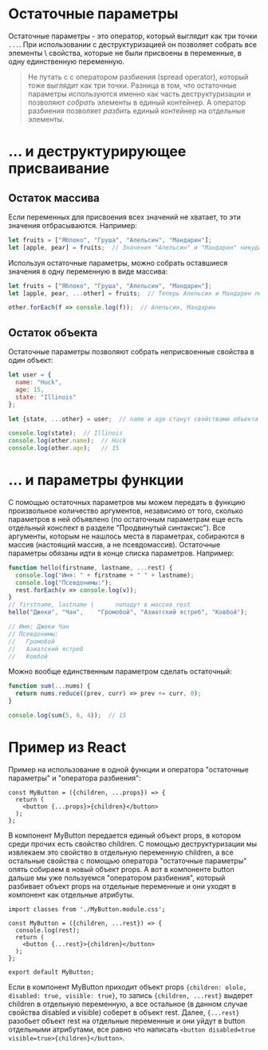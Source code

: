 # Остаточные параметры

Остаточные параметры - это оператор, который выглядит как три точки `...`. При использовании с деструктуризацией он позволяет собрать все элементы \ свойства, которые не были присвоены в переменные, в одну единственную переменную.

> Не путать с с оператором разбиения (spread operator), который тоже выглядит как три точки. Разница в том, что остаточные параметры используются именно как часть деструктуризации и позволяют *собрать* элементы в единый контейнер. А оператор разбиения позволяет *разбить* единый контейнер на отдельные элементы.

# ... и деструктурирующее присваивание

## Остаток массива

Если переменных для присвоения всех значений не хватает, то эти значения отбрасываются. Например:

```javascript
let fruits = ["Яблоко", "Груша", "Апельсин", "Мандарин"];
let [apple, pear] = fruits;  // Значения "Апельсин" и "Мандарин" никуда не присвоены
```

Используя остаточные параметры, можно собрать оставшиеся значения в одну переменную в виде массива:

```javascript
let fruits = ["Яблоко", "Груша", "Апельсин", "Мандарин"];
let [apple, pear, ...other] = fruits;  // Теперь Апельсин и Мандарин лежат в массиве other

other.forEach(f => console.log(f));  // Апельсин, Мандарин
```

## Остаток объекта

Остаточные параметры позволяют собрать неприсвоенные свойства в один объект:

```javascript
let user = {
  name: "Huck",
  age: 15,
  state: "Illinois"
};

let {state, ...other} = user;  // name и age станут свойствами объекта other

console.log(state);  // Illinois
console.log(other.name);  // Huck
console.log(other.age);   // 15
```

# ... и параметры функции

С помощью остаточных параметров мы можем передать в функцию произвольное количество аргументов, независимо от того, сколько параметров в ней объявлено (по остаточным параметрам еще есть отдельный конспект в разделе "Продвинутый синтаксис"). Все аргументы, которым не нашлось места в параметрах, собираются в массив (настоящий массив, а не псевдомассив). Остаточные параметры обязаны идти в конце списка параметров. Например:

```javascript
function hello(firstname, lastname, ...rest) {
  console.log("Имя: " + firstname + " " + lastname);
  console.log("Псевдонимы:");
  rest.forEach(v => console.log(v));
}
// firstname, lastname |      попадут в массив rest
hello("Джеки", "Чан",    "Громобой", "Азиатский ястреб", "Ковбой");

// Имя: Джеки Чан
// Псевдонимы:
//   Громобой
//   Азиатский ястреб
//   Ковбой
```

Можно вообще единственным параметром сделать остаточный:

```javascript
function sum(...nums) {
  return nums.reduce((prev, curr) => prev += curr, 0);
}

console.log(sum(5, 6, 4));  // 15
```

# Пример из React

Пример на использование в одной функции и оператора "остаточные параметры" и "оператора разбиения":

```react
const MyButton = ({children, ...props}) => {
  return (
    <button {...props}>{children}</button>
  );
};
```

В компонент MyButton передается единый объект props, в котором среди прочих есть свойство children. С помощью деструктуризации мы извлекаем это свойство в отдельную переменную children, а все остальные свойства с помощью оператора "остаточные параметры" опять собираем в новый объект props. А вот в компоненте button дальше мы уже пользуемся "оператором разбиения", который разбивает объект props на отдельные переменные и они уходят в компонент как отдельные атрибуты.

```react
import classes from './MyButton.module.css';

const MyButton = ({children, ...rest}) => {
  console.log(rest);
  return (
    <button {...rest}>{children}</button>
  );
};

export default MyButton;
```

Если в компонент MyButton приходит объект props `{children: ololo, disabled: true, visible: true}`, то запись `{children, ...rest}` выдерет children в отдельную переменную, а все остальное (в данном случае свойства disabled и visible) соберет в объект rest. Далее, `{...rest}` разобьет объект rest на отдельные переменные и они уйдут в button отдельными атрибутами, все равно что написать `<button disabled=true visible=true>{children}</button>`.

